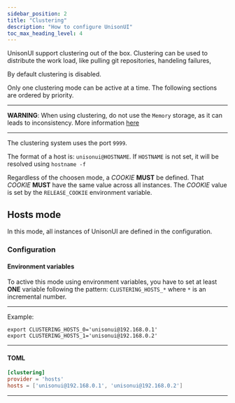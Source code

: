 ```yaml
---
sidebar_position: 2
title: "Clustering"
description: "How to configure UnisonUI"
toc_max_heading_level: 4
---
```


UnisonUI support clustering out of the box.
Clustering can be used to distribute the work load,
like pulling git repositories, handeling failures,

By default clustering is disabled.

Only one clustering mode can be active at a time.
The following sections are ordered by priority.

----

__WARNING__: When using clustering, do not use the `Memory` storage, as it can
leads to inconsistency. More information [here](storage.md)

----

The clustering system uses the port `9999`.

The format of a host is: `unisonui@HOSTNAME`.
If `HOSTNAME` is not set, it will be resolved using `hostname -f`

Regardless of the choosen mode, a *COOKIE* __MUST__ be defined.
That *COOKIE* __MUST__ have the same value across all instances.
The *COOKIE* value is set by the `RELEASE_COOKIE` environment variable.

## Hosts mode

In this mode, all instances of UnisonUI are defined in the configuration.

### Configuration

#### Environment variables

To active this mode using environment variables, you have to set at least
__ONE__ variable following the pattern: `CLUSTERING_HOSTS_*` where `*`
is an incremental number.

----

Example:

```shell
export CLUSTERING_HOSTS_0='unisonui@192.168.0.1'
export CLUSTERING_HOSTS_1='unisonui@192.168.0.2'
```

----

#### TOML

```toml
[clustering]
provider = 'hosts'
hosts = ['unisonui@192.168.0.1', 'unisonui@192.168.0.2']
```

----
